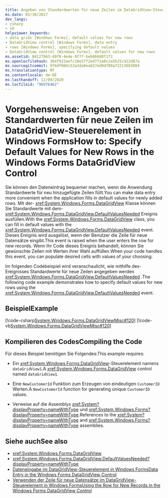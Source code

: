 ```yaml
---
title: Angeben von Standardwerten für neue Zeilen im DataGridView-Steuerelement
ms.date: 03/30/2017
dev_langs:
- csharp
- vb
helpviewer_keywords:
- data grids [Windows Forms], default values for new rows
- DataGridView control [Windows Forms], data entry
- rows [Windows Forms], specifying default values
- DataGridView control [Windows Forms], default values for new rows
ms.assetid: 8d127963-d9f8-4e4e-9f7f-beb66688f1f2
ms.openlocfilehash: 364f922aefc10e57f2ed7f3a0c2a5b25c922d87a
ms.sourcegitcommit: 9f6df084c53a3da0ea657ed0d708a72213683084
ms.translationtype: MT
ms.contentlocale: de-DE
ms.lasthandoff: 12/09/2020
ms.locfileid: "96976462"
---
```

# <a name="how-to-specify-default-values-for-new-rows-in-the-windows-forms-datagridview-control"></a><span data-ttu-id="b4f96-102">Vorgehensweise: Angeben von Standardwerten für neue Zeilen im DataGridView-Steuerelement in Windows Forms</span><span class="sxs-lookup"><span data-stu-id="b4f96-102">How to: Specify Default Values for New Rows in the Windows Forms DataGridView Control</span></span>
<span data-ttu-id="b4f96-103">Sie können den Dateneintrag bequemer machen, wenn die Anwendung Standardwerte für neu hinzugefügte Zeilen füllt.</span><span class="sxs-lookup"><span data-stu-id="b4f96-103">You can make data entry more convenient when the application fills in default values for newly added rows.</span></span> <span data-ttu-id="b4f96-104">Mit der- <xref:System.Windows.Forms.DataGridView> Klasse können Sie Standardwerte mit dem- <xref:System.Windows.Forms.DataGridView.DefaultValuesNeeded> Ereignis ausfüllen.</span><span class="sxs-lookup"><span data-stu-id="b4f96-104">With the <xref:System.Windows.Forms.DataGridView> class, you can fill in default values with the <xref:System.Windows.Forms.DataGridView.DefaultValuesNeeded> event.</span></span> <span data-ttu-id="b4f96-105">Dieses Ereignis wird ausgelöst, wenn der Benutzer die Zeile für neue Datensätze eingibt.</span><span class="sxs-lookup"><span data-stu-id="b4f96-105">This event is raised when the user enters the row for new records.</span></span> <span data-ttu-id="b4f96-106">Wenn Ihr Code dieses Ereignis behandelt, können Sie gewünschte Zellen mit Werten ihrer Wahl auffüllen.</span><span class="sxs-lookup"><span data-stu-id="b4f96-106">When your code handles this event, you can populate desired cells with values of your choosing.</span></span>  
  
 <span data-ttu-id="b4f96-107">Im folgenden Codebeispiel wird veranschaulicht, wie mithilfe des-Ereignisses Standardwerte für neue Zeilen angegeben werden <xref:System.Windows.Forms.DataGridView.DefaultValuesNeeded> .</span><span class="sxs-lookup"><span data-stu-id="b4f96-107">The following code example demonstrates how to specify default values for new rows using the <xref:System.Windows.Forms.DataGridView.DefaultValuesNeeded> event.</span></span>  
  
## <a name="example"></a><span data-ttu-id="b4f96-108">Beispiel</span><span class="sxs-lookup"><span data-stu-id="b4f96-108">Example</span></span>  
 [!code-csharp[System.Windows.Forms.DataGridViewMisc#120](~/samples/snippets/csharp/VS_Snippets_Winforms/System.Windows.Forms.DataGridViewMisc/CS/datagridviewmisc.cs#120)]
 [!code-vb[System.Windows.Forms.DataGridViewMisc#120](~/samples/snippets/visualbasic/VS_Snippets_Winforms/System.Windows.Forms.DataGridViewMisc/VB/datagridviewmisc.vb#120)]  
  
## <a name="compiling-the-code"></a><span data-ttu-id="b4f96-109">Kompilieren des Codes</span><span class="sxs-lookup"><span data-stu-id="b4f96-109">Compiling the Code</span></span>  
 <span data-ttu-id="b4f96-110">Für dieses Beispiel benötigen Sie Folgendes:</span><span class="sxs-lookup"><span data-stu-id="b4f96-110">This example requires:</span></span>  
  
- <span data-ttu-id="b4f96-111">Ein <xref:System.Windows.Forms.DataGridView>-Steuerelement namens `dataGridView1`.</span><span class="sxs-lookup"><span data-stu-id="b4f96-111">A <xref:System.Windows.Forms.DataGridView> control named `dataGridView1`.</span></span>  
  
- <span data-ttu-id="b4f96-112">Eine `NewCustomerId` Funktion zum Erzeugen von eindeutigen `CustomerID` Werten.</span><span class="sxs-lookup"><span data-stu-id="b4f96-112">A `NewCustomerId` function for generating unique `CustomerID` values.</span></span>  
  
- <span data-ttu-id="b4f96-113">Verweise auf die Assemblys <xref:System?displayProperty=nameWithType> und <xref:System.Windows.Forms?displayProperty=nameWithType>.</span><span class="sxs-lookup"><span data-stu-id="b4f96-113">References to the <xref:System?displayProperty=nameWithType> and <xref:System.Windows.Forms?displayProperty=nameWithType> assemblies.</span></span>  
  
## <a name="see-also"></a><span data-ttu-id="b4f96-114">Siehe auch</span><span class="sxs-lookup"><span data-stu-id="b4f96-114">See also</span></span>

- <xref:System.Windows.Forms.DataGridView>
- <xref:System.Windows.Forms.DataGridView.DefaultValuesNeeded?displayProperty=nameWithType>
- [<span data-ttu-id="b4f96-115">Dateneingabe im DataGridView-Steuerelement in Windows Forms</span><span class="sxs-lookup"><span data-stu-id="b4f96-115">Data Entry in the Windows Forms DataGridView Control</span></span>](data-entry-in-the-windows-forms-datagridview-control.md)
- [<span data-ttu-id="b4f96-116">Verwenden der Zeile für neue Datensätze im DataGridView-Steuerelement in Windows Forms</span><span class="sxs-lookup"><span data-stu-id="b4f96-116">Using the Row for New Records in the Windows Forms DataGridView Control</span></span>](using-the-row-for-new-records-in-the-windows-forms-datagridview-control.md)
